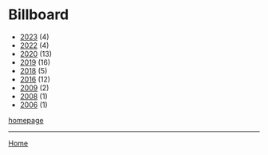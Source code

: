 # Billboard

  * [2023](./billboard-2023.md) (4)
  * [2022](./billboard-2022.md) (4)
  * [2020](./billboard-2020.md) (13)
  * [2019](./billboard-2019.md) (16)
  * [2018](./billboard-2018.md) (5)
  * [2016](./billboard-2016.md) (12)
  * [2009](./billboard-2009.md) (2)
  * [2008](./billboard-2008.md) (1)
  * [2006](./billboard-2006.md) (1)

[homepage](https://www.billboard.com/)

----

[Home](../index.md)
